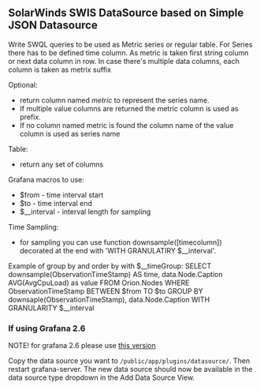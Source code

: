 ## SolarWinds SWIS DataSource based on Simple JSON Datasource

Write SWQL queries to be used as Metric series or regular table. For Series there has to be defined time column. 
As metric is taken first string column or next data column in row. In case there's multiple data columns, each column is taken as metrix suffix

Optional:
  - return column named <i>metric</i> to represent the series name.
  - If multiple value columns are returned the metric column is used as prefix.
  - If no column named metric is found the column name of the value column is used as series name


Table:
- return any set of columns

Grafana macros to use:
- $from - time interval start
- $to - time interval end
- $__interval - interval length for sampling 

Time Sampling:
- for sampling you can use function downsample([timecolumn]) decorated at the end with 'WITH GRANULATIRY $__interval'. 


Example of group by and order by with $__timeGroup:
SELECT
  downsample(ObservationTimeStamp) AS time,
  data.Node.Caption
  AVG(AvgCpuLoad) as value
FROM Orion.Nodes
WHERE ObservationTimeStamp BETWEEN $from TO $to
GROUP BY downsaple(ObservationTimeStamp), data.Node.Caption
WITH GRANULARITY $__interval


### If using Grafana 2.6
NOTE!
for grafana 2.6 please use [this version](https://github.com/grafana/simple-json-datasource/commit/b78720f6e00c115203d8f4c0e81ccd3c16001f94)

Copy the data source you want to `/public/app/plugins/datasource/`. Then restart grafana-server. The new data source should now be available in the data source type dropdown in the Add Data Source View.
